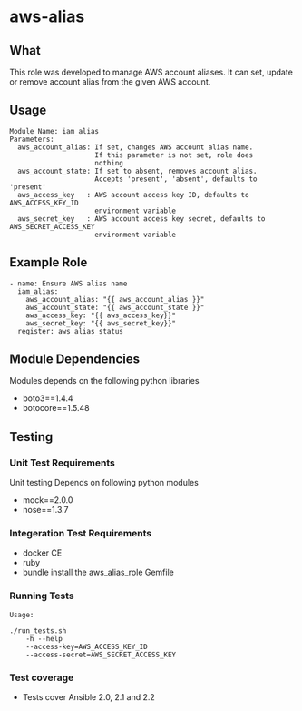 aws-alias
===

## What

This role was developed to manage AWS account aliases. It can set, update or remove account alias from
the given AWS account. 


## Usage

```
Module Name: iam_alias
Parameters:
  aws_account_alias: If set, changes AWS account alias name.
                     If this parameter is not set, role does
                     nothing
  aws_account_state: If set to absent, removes account alias.
                     Accepts 'present', 'absent', defaults to 'present'
  aws_access_key   : AWS account access key ID, defaults to AWS_ACCESS_KEY_ID
                     environment variable
  aws_secret_key   : AWS account access key secret, defaults to AWS_SECRET_ACCESS_KEY
                     environment variable
```

## Example Role

```
- name: Ensure AWS alias name
  iam_alias:
    aws_account_alias: "{{ aws_account_alias }}"
    aws_account_state: "{{ aws_account_state }}"
    aws_access_key: "{{ aws_access_key}}"
    aws_secret_key: "{{ aws_secret_key}}"
  register: aws_alias_status
```

## Module Dependencies

Modules depends on the following python libraries
  - boto3==1.4.4
  - botocore==1.5.48

## Testing
### Unit Test Requirements
Unit testing Depends on following python modules
  - mock==2.0.0
  - nose==1.3.7

### Integeration Test Requirements

 - docker CE
 - ruby
 - bundle install the aws_alias_role Gemfile

### Running Tests
```
Usage:

./run_tests.sh
    -h --help
    --access-key=AWS_ACCESS_KEY_ID
    --access-secret=AWS_SECRET_ACCESS_KEY
```

### Test coverage
 - Tests cover Ansible 2.0, 2.1 and 2.2